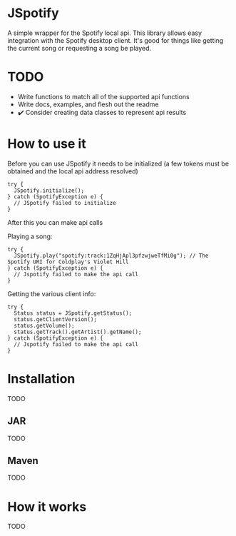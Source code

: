 # JSpotify
A simple wrapper for the Spotify local api.
This library allows easy integration with the Spotify desktop client.
It's good for things like getting the current song or requesting a song be played.

# TODO

- Write functions to match all of the supported api functions
- Write docs, examples, and flesh out the readme
- :heavy_check_mark: Consider creating data classes to represent api results

# How to use it

Before you can use JSpotify it needs to be initialized (a few tokens must be obtained and the local api address resolved)

```
try {
  JSpotify.initialize();
} catch (SpotifyException e) {
  // JSpotify failed to initialize
}
```

After this you can make api calls

Playing a song:

```
try {
  JSpotify.play("spotify:track:1ZqHjApl3pfzwjweTfMi0g"); // The Spotify URI for Coldplay's Violet Hill
} catch (SpotifyException e) {
  // Jspotify failed to make the api call
}
```

Getting the various client info:

```
try {
  Status status = JSpotify.getStatus();
  status.getClientVersion();
  status.getVolume();
  status.getTrack().getArtist().getName();
} catch (SpotifyException e) {
  // Jspotify failed to make the api call
}
```

# Installation

TODO

## JAR

TODO

## Maven

TODO

# How it works

TODO
